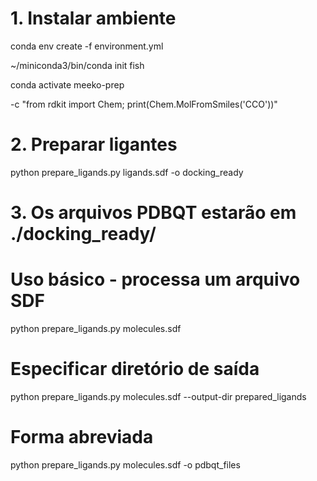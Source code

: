# 1. Instalar ambiente
conda env create -f environment.yml

~/miniconda3/bin/conda init fish

conda activate meeko-prep

-c "from rdkit import Chem; print(Chem.MolFromSmiles('CCO'))"

# 2. Preparar ligantes
python prepare_ligands.py ligands.sdf -o docking_ready

# 3. Os arquivos PDBQT estarão em ./docking_ready/

# Uso básico - processa um arquivo SDF
python prepare_ligands.py molecules.sdf

# Especificar diretório de saída
python prepare_ligands.py molecules.sdf --output-dir prepared_ligands

# Forma abreviada
python prepare_ligands.py molecules.sdf -o pdbqt_files